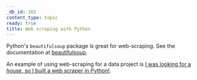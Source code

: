 ```yaml
---
_db_id: 162
content_type: topic
ready: true
title: Web scraping with Python
---
```


Python's `beautifulsoup` package is great for web-scraping. See the documentation at [beautifulsoup](https://pypi.org/project/beautifulsoup4/).

An example of using web-scraping for a data project is [I was looking for a house, so I built a web scraper in Python!](https://towardsdatascience.com/looking-for-a-house-build-a-web-scraper-to-help-you-5ab25badc83e).